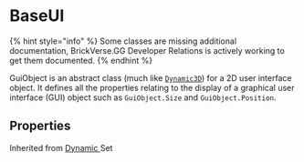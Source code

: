 # BaseUI

{% hint style="info" %}
Some classes are missing additional documentation, BrickVerse.GG Developer Relations is actively working to get them documented.
{% endhint %}

GuiObject is an abstract class (much like [`Dynamic3D`](../dynamic3d/)) for a 2D user interface object. It defines all the properties relating to the display of a graphical user interface (GUI) object such as `GuiObject.Size` and `GuiObject.Position`.

## Properties

Inherited from [Dynamic ](https://docs.brickverse.co/bricklua-lua-references-manual/dymanic)Set
